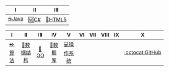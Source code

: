 
| Ⅰ | Ⅱ | Ⅲ | 
|---|---| ---| 
| [☕Java️](Interview-Java/Java.md)|[🆚C#](Interview-.NET/NET.md)|[📄HTML5](Interview-Other/HTML5.md)| 

| Ⅰ | Ⅱ | Ⅲ | Ⅳ | Ⅴ | Ⅵ | Ⅶ | Ⅷ | Ⅸ | Ⅹ |
| :--------: | :---------: | :---------: | :---------: | :---------: | :---------:| :---------: | :-------: | :-------:| :------:|
|[✒️算法](Interview-Other/Algorithm.md)|[📐数据结构](Interview-Other/Data_Structure.md)|[💏OO](Interview-Other/DesignPattern.md)|[💾数据库](Interview-Other/DataBase.md)|[💻操作系统](Interview-Other/Computer.md)|| | | |[:octocat:GitHub](Interview-Other/GitHub.md)|

 



